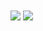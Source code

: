 <a>
  <img align="center" src="https://github-readme-stats.vercel.app/api?username=Vibranium21&show_icons=true&include_all_commits=false&line_height=33&theme=algolia" />
</a>
<a>
  <img align="center" src="https://github-readme-stats.vercel.app/api/top-langs/?username=Vibranium21&theme=algolia" />
</a>
